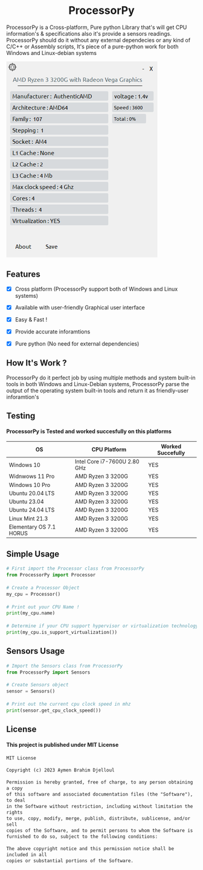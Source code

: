 <!-- GitHub README.md -->

<h1 align="center">ProcessorPy</h1>

<p>ProcessorPy is a Cross-platform, Pure python Library that's will get CPU information's & specifications also it's provide a sensors readings.
ProcessorPy should do it without any external dependecies or any kind of C/C++ or Assembly scripts, It's piece of a pure-python work for both Windows and Linux-debian systems</p>

![Application Screenshot](https://github.com/aymenbrahimdjelloul/ProcessorPy/blob/main/screenshots/ProcessorPy_1.PNG)


<h2>Features</h2>

- [x] Cross platform (ProcessorPy support both of Windows and Linux systems)

- [x] Available with user-friendly Graphical user interface 

- [x] Easy & Fast !

- [x] Provide accurate inforamtions

- [x] Pure python (No need for external dependencies)

<h2>How It's Work ?</h2>
<p1>ProcessorPy do it perfect job by using multiple methods and system built-in tools in both Windows and Linux-Debian systems,
  ProcessorPy parse the output of the operating system built-in tools and return it as friendly-user inforamtion's
</p1>

<h2>Testing</h2>
<h4>ProcessorPy is Tested and worked succesfully on this platforms</h4>

| OS      | CPU Platform |  Worked Succefully  |
|-----------|---------------|-------------------|
| Windows 10 | Intel Core i7-7600U 2.80 GHz | YES |
| Widnwows 11 Pro  | AMD Ryzen 3 3200G | YES |
| Windows 10 Pro | AMD Ryzen 3 3200G | YES |
| Ubuntu 20.04 LTS | AMD Ryzen 3 3200G | YES |
| Ubuntu 23.04 | AMD Ryzen 3 3200G | YES |
| Ubuntu 24.04 LTS | AMD Ryzen 3 3200G | YES |
| Linux Mint 21.3 | AMD Ryzen 3 3200G | YES |
| Elementary OS 7.1 HORUS | AMD Ryzen 3 3200G | YES |


Simple Usage
-----
~~~python
# First import the Processor class from ProcessorPy
from ProcessorPy import Processor

# Create a Processor Object
my_cpu = Processor()

# Print out your CPU Name !
print(my_cpu.name)

# Determine if your CPU support hypervisor or virtualization technology
print(my_cpu.is_support_virtualization())

~~~

Sensors Usage
-----
~~~python
# Import the Sensors class from ProcessorPy
from ProcessorPy import Sensors

# Create Sensors object
sensor = Sensors()

# Print out the current cpu clock speed in mhz
print(sensor.get_cpu_clock_speed())

~~~


<h2>License</h2>
<h4>This project is published under MIT License </h4>

~~~
MIT License

Copyright (c) 2023 Aymen Brahim Djelloul

Permission is hereby granted, free of charge, to any person obtaining a copy
of this software and associated documentation files (the "Software"), to deal
in the Software without restriction, including without limitation the rights
to use, copy, modify, merge, publish, distribute, sublicense, and/or sell
copies of the Software, and to permit persons to whom the Software is
furnished to do so, subject to the following conditions:

The above copyright notice and this permission notice shall be included in all
copies or substantial portions of the Software.

~~~
